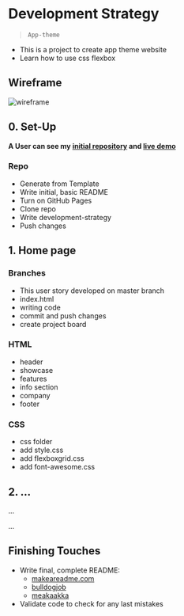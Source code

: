 # Development Strategy

> `App-theme`


- This is a project to create app theme website 
- Learn how to use css flexbox

## Wireframe

<!-- include a wireframe for your project in this repository, and display it here -->
<!-- wireframe.cc is a good site for getting started with wireframes -->
![wireframe]()

## 0. Set-Up

__A User can see my [initial repository](https://github.com/LiubovPlugar/app-theme) and [live demo](https://liubovplugar.github.io/app-theme/)__

### Repo

- Generate from Template
- Write initial, basic README
- Turn on GitHub Pages
- Clone repo
- Write development-strategy
- Push changes

## 1. Home page


### Branches

- This user story developed on master branch
- index.html
- writing code
- commit and push changes
- create project board

### HTML

- header
- showcase
- features
- info section
- company
- footer


### CSS

- css folder
- add style.css
- add flexboxgrid.css
- add font-awesome.css

## 2. ...

...

...

## Finishing Touches

- Write final, complete README:
  - [makeareadme.com](https://www.makeareadme.com/)
  - [bulldogjob](https://bulldogjob.com/news/449-how-to-write-a-good-readme-for-your-github-project)
  - [meakaakka](https://medium.com/@meakaakka/a-beginners-guide-to-writing-a-kickass-readme-7ac01da88ab3)
- Validate code to check for any last mistakes
